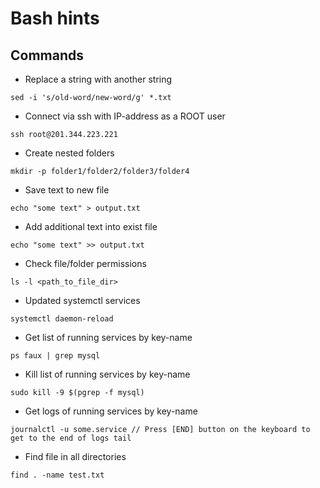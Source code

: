 # Bash hints

## Commands
- Replace a string with another string
```
sed -i 's/old-word/new-word/g' *.txt
```
- Connect via ssh with IP-address as a ROOT user
```
ssh root@201.344.223.221
```
- Create nested folders
```
mkdir -p folder1/folder2/folder3/folder4
```
- Save text to new file
```
echo "some text" > output.txt
```
- Add additional text into exist file
```
echo "some text" >> output.txt
```
- Check file/folder permissions
```
ls -l <path_to_file_dir>
```
- Updated systemctl services
```
systemctl daemon-reload
```
- Get list of running services by key-name
```
ps faux | grep mysql
```
- Kill list of running services by key-name
```
sudo kill -9 $(pgrep -f mysql)
```
- Get logs of running services by key-name
```
journalctl -u some.service // Press [END] button on the keyboard to get to the end of logs tail
```
- Find file in all directories
```
find . -name test.txt
```
